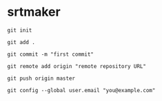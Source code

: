 # srtmaker

```
git init
```

```
git add .
```

```
git commit -m "first commit"
```

```
git remote add origin "remote repository URL"
```

```
git push origin master
```

```
git config --global user.email "you@example.com"
```
